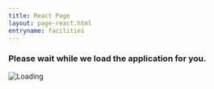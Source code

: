 ```yaml
---
title: React Page
layout: page-react.html
entryname: facilities
---
```

<link href="https://npmcdn.com/leaflet@1.0.0-rc.3/dist/leaflet.css" type="text/css" rel="stylesheet">
<div id="main">
  <div class="section">
    <div id="react-root">
      <div class="loading-message">
        <h3>Please wait while we load the application for you.</h3>
        <img src="/img/preloader-primary-darkest.gif" alt="Loading">
      </div>
    </div>
  </div>
</div>
